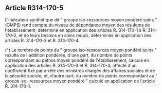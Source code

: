 ## Article R314-170-5

L'indicateur synthétique dit " groupe iso-ressources moyen pondéré soins " (GMPS) rend compte du niveau
de dépendance moyen des résidents de l'établissement, déterminé en application des articles R. 314-170-1 à
R. 314-170-2, et de leurs besoins en soins requis, déterminés en application des articles R. 314-170-3 et R.
314-170-4.

(^)
Le nombre de points du " groupe iso-ressources moyen pondéré soins " résulte de l'addition pondérée, d'une
part, du nombre de points correspondant au pathos moyen pondéré de l'établissement, calculé en application
des articles R. 314-170-3 et R. 314-170-4, affecté d'un coefficient fixé par arrêté des ministres chargés des
affaires sociales et de la sécurité sociale, et, d'autre part, du nombre de points correspondant au " groupe iso-
ressources moyen pondéré " calculé en application de l'article R. 314-170-1.

